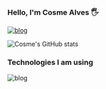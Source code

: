 ### Hello, I'm Cosme Alves 🖐️

[![blog](https://img.shields.io/badge/LinkedIn-0077B5?style=for-the-badge&logo=linkedin&logoColor=white)](https://linkedin.com/in/cosme-alves-050535128)

![Cosme's GitHub stats](https://github-readme-stats.vercel.app/api?username=cosmealvess&count_private=true_cosmealvess&show_icons=true&theme=dark)



### Technologies I am using


![blog](https://img.shields.io/badge/Swift-FA7343?style=for-the-badge&logo=swift&logoColor=white)
